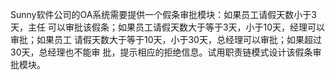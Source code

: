 Sunny软件公司的OA系统需要提供一个假条审批模块：如果员工请假天数小于3天，主任
可以审批该假条；如果员工请假天数大于等于3天，小于10天，经理可以审批；如果员工
请假天数大于等于10天，小于30天，总经理可以审批；如果超过30天，总经理也不能审
批，提示相应的拒绝信息。试用职责链模式设计该假条审批模块。
